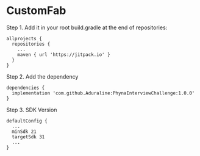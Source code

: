 # CustomFab

Step 1. Add it in your root build.gradle at the end of repositories:

```
allprojects {
  repositories {
    ...
    maven { url 'https://jitpack.io' }
  }
}
```

Step 2. Add the dependency

```
dependencies {
  implementation 'com.github.Aduraline:PhynaInterviewChallenge:1.0.0'
}
```

Step 3. SDK Version
```
defaultConfig {
  ...
  minSdk 21
  targetSdk 31
  ...
}
```
